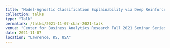 ```yaml
---
title: "Model-Agnostic Classification Explainability via Deep Reinforcement Learning"
collection: talks
type: "Talk"
permalink: /talks/2021-11-07-cbar-2021-talk
venue: "Center for Business Analytics Research Fall 2021 Seminar Series (CBAR)"
date: 2021-11-07
location: "Lawrence, KS, USA"
---
```

